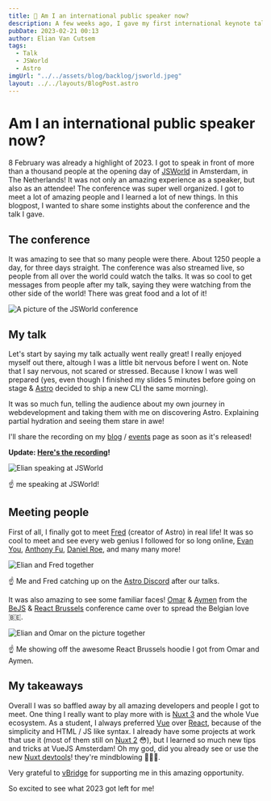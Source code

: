 ```yaml
---
title: 🎤 Am I an international public speaker now?
description: A few weeks ago, I gave my first international keynote talk at JSWorld in Amsterdam. In this blogpost, I wanted to share some insights about the conference and my talk.
pubDate: 2023-02-21 00:13
author: Elian Van Cutsem
tags:
  - Talk
  - JSWorld
  - Astro
imgUrl: "../../assets/blog/backlog/jsworld.jpeg"
layout: ../../layouts/BlogPost.astro
---
```


# Am I an international public speaker now?

8 February was already a highlight of 2023. I got to speak in front of more than a thousand people at the opening day of [JSWorld](https://www.jsworldconference.com) in Amsterdam, in The Netherlands! It was not only an amazing experience as a speaker, but also as an attendee! The conference was super well organized. I got to meet a lot of amazing people and I learned a lot of new things. In this blogpost, I wanted to share some instights about the conference and the talk I gave.

## The conference

It was amazing to see that so many people were there. About 1250 people a day, for three days straight. The conference was also streamed live, so people from all over the world could watch the talks. It was so cool to get messages from people after my talk, saying they were watching from the other side of the world! There was great food and a lot of it!

![A picture of the JSWorld conference](https://i.imgur.com/PS3jjX3.jpg)

## My talk

Let's start by saying my talk actually went really great! I really enjoyed myself out there, altough I was a little bit nervous before I went on. Note that I say nervous, not scared or stressed. Because I know I was well prepared (yes, even though I finished my slides 5 minutes before going on stage & [Astro](https://astro.build) decided to ship a new CLI the same morning).

It was so much fun, telling the audience about my own journey in webdevelopment and taking them with me on discovering Astro. Explaining partial hydration and seeing them stare in awe!

I'll share the recording on my [blog](https://www.elian.codes/blog/) / [events](https://www.elian.codes/events/) page as soon as it's released!

**Update: [Here's the recording](https://youtu.be/E93QhdxlKuo)!**

![Elian speaking at JSWorld](https://i.imgur.com/2E5BGyH.jpg)

☝️ me speaking at JSWorld!

## Meeting people

First of all, I finally got to meet [Fred](https://twitter.com/FredKSchott) (creator of Astro) in real life! It was so cool to meet and see every web genius I followed for so long online, [Evan You](https://twitter.com/youyuxi), [Anthony Fu](https://twitter.com/antfu7), [Daniel Roe](https://twitter.com/danielcroe), and many many more!

![Elian and Fred together](https://i.imgur.com/VFSZywS.jpg)

☝️ Me and Fred catching up on the [Astro Discord](https://astro.build/chat/) after our talks.

It was also amazing to see some familiar faces! [Omar](https://twitter.com/o_jilla) & [Aymen](https://twitter.com/Aymen_Ben_Amor) from the [BeJS](https://www.bejs.io/) & [React Brussels](https://www.react.brussels/) conference came over to spread the Belgian love 🇧🇪.

![Elian and Omar on the picture together](https://i.imgur.com/y8b5HMf.jpg)

☝️ Me showing off the awesome React Brussels hoodie I got from Omar and Aymen.

## My takeaways

Overall I was so baffled away by all amazing developers and people I got to meet. One thing I really want to play more with is [Nuxt 3](https://nuxt.com) and the whole Vue ecosystem. As a student, I always preferred [Vue](https://vuejs.org) over [React](https://reactjs.org/), because of the simplicity and HTML / JS like syntax. I already have some projects at work that use it (most of them still on [Nuxt 2](https://nuxt.org) 😳), but I learned so much new tips and tricks at VueJS Amsterdam! Oh my god, did you already see or use the new [Nuxt devtools](https://github.com/nuxt/devtools)! they're mindblowing 🤯🤯🤯.

Very grateful to [vBridge](https://www.vbridge.eu/) for supporting me in this amazing opportunity.

So excited to see what 2023 got left for me!
